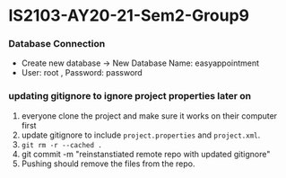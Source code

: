 # IS2103-AY20-21-Sem2-Group9

### Database Connection
- Create new database -> New Database Name: easyappointment
- User: root , Password: password

### updating gitignore to ignore project properties later on
1. everyone clone the project and make sure it works on their computer first
2. update gitignore to include `project.properties` and `project.xml`.
3. `git rm -r --cached .`
4. git commit -m "reinstanstiated remote repo with updated gitignore"
5. Pushing should remove the files from the repo. 
